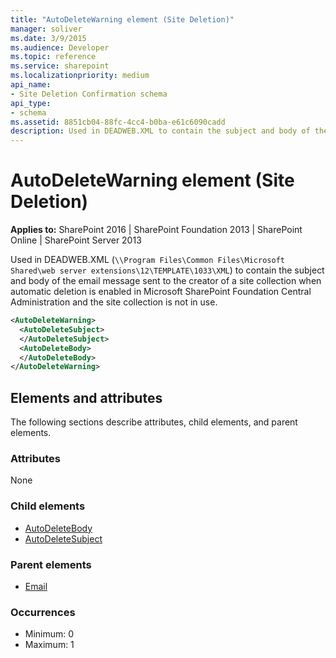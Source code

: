 ```yaml
---
title: "AutoDeleteWarning element (Site Deletion)"
manager: soliver
ms.date: 3/9/2015
ms.audience: Developer
ms.topic: reference
ms.service: sharepoint
ms.localizationpriority: medium
api_name:
- Site Deletion Confirmation schema
api_type:
- schema
ms.assetid: 8851cb04-88fc-4cc4-b0ba-e61c6090cadd
description: Used in DEADWEB.XML to contain the subject and body of the email message sent to the creator of a site collection when automatic deletion is enabled in Microsoft SharePoint Foundation Central Administration and the site collection is not in use.
---
```


# AutoDeleteWarning element (Site Deletion)

**Applies to:** SharePoint 2016 | SharePoint Foundation 2013 | SharePoint Online | SharePoint Server 2013
  
Used in DEADWEB.XML (`\\Program Files\Common Files\Microsoft Shared\web server extensions\12\TEMPLATE\1033\XML`) to contain the subject and body of the email message sent to the creator of a site collection when automatic deletion is enabled in Microsoft SharePoint Foundation Central Administration and the site collection is not in use.
  
```XML
<AutoDeleteWarning>
  <AutoDeleteSubject>
  </AutoDeleteSubject>
  <AutoDeleteBody>
  </AutoDeleteBody>
</AutoDeleteWarning>
```

## Elements and attributes

The following sections describe attributes, child elements, and parent elements.

### Attributes

None
   
### Child elements

- [AutoDeleteBody](autodeletebody-element-site-deletion.md)
- [AutoDeleteSubject](autodeletesubject-element-site-deletion.md)
   
### Parent elements

- [Email](email-element-site-deletion.md)
   
### Occurrences

- Minimum: 0
- Maximum: 1  

<br/> 
   

